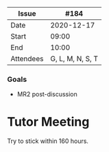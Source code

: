 
| Issue| #184 |
| ------ | ------ |
| Date | 2020-12-17 |
| Start | 09:00 |
| End | 10:00 |
| Attendees | G, L, M, N, S, T |

### Goals
- MR2 post-discussion

# Tutor Meeting
Try to stick within 160 hours.

